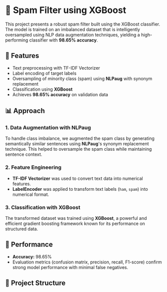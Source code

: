 # 📧 Spam Filter using XGBoost

This project presents a robust spam filter built using the XGBoost classifier. The model is trained on an imbalanced dataset that is intelligently oversampled using NLP data augmentation techniques, yielding a high-performing classifier with **98.65% accuracy**.

## 🚀 Features

- Text preprocessing with TF-IDF Vectorizer
- Label encoding of target labels
- Oversampling of minority class (spam) using **NLPaug** with synonym replacement
- Classification using **XGBoost**
- Achieves **98.65% accuracy** on validation data

## 📊 Approach

### 1. Data Augmentation with NLPaug
To handle class imbalance, we augmented the spam class by generating semantically similar sentences using **NLPaug**'s synonym replacement technique. This helped to oversample the spam class while maintaining sentence context.

### 2. Feature Engineering
- **TF-IDF Vectorizer** was used to convert text data into numerical features.
- **LabelEncoder** was applied to transform text labels (`ham`, `spam`) into numerical format.

### 3. Classification with XGBoost
The transformed dataset was trained using **XGBoost**, a powerful and efficient gradient boosting framework known for its performance on structured data.

## 🧪 Performance

- **Accuracy:** 98.65%
- Evaluation metrics (confusion matrix, precision, recall, F1-score) confirm strong model performance with minimal false negatives.

## 📁 Project Structure

